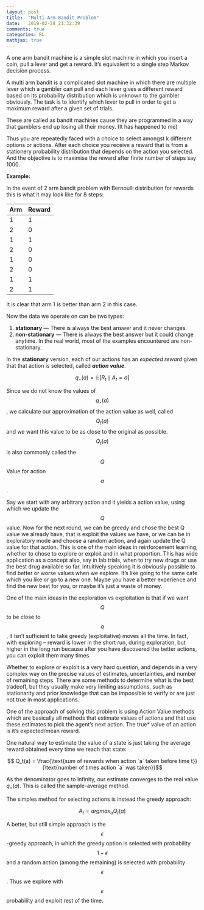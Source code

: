 ```yaml
---
layout: post
title:  "Multi Arm Bandit Problem"
date:   2019-02-28 21:32:39
comments: true
categories: RL
mathjax: true
---
```


A one arm bandit machine is a simple slot machine in which you insert a coin, pull a lever and get a reward. It’s equivalent to a single step Markov decision process. 

A multi arm bandit is a complicated slot machine in which there are multiple lever which a gambler can pull and each lever gives a different reward based on its probability distribution which is unknown to the gambler obviously.  The task is to identify which lever to pull in order to get a maximum reward after a given set of trials. 

These are called as bandit machines cause they are programmed in a way that gamblers end up losing all their money. (It has happened to me)

Thus you are repeatedly faced with a choice to select amongst k different options or actions. After each choice you receive a reward that is from a stationery probability distribution that depends on the action you selected. And the objective is to maximise the reward after finite number of steps say 1000. 

**Example:**

In the event of 2 arm bandit problem with Bernoulli distribution for rewards this is what it may look like for 8 steps: 
 
Arm | Reward 
--- | --- 
1 | 1
2 | 0
1| 1
2 | 0
1 | 0
2 | 0
1| 1
2 | 1

It is clear that arm 1 is better than arm 2 in this case. 

Now the data we operate on can be two types:
1.  **stationary** — There is always the best answer and it never changes.
2. **non-stationary** — There is always the best answer but it could change anytime.
In the real world, most of the examples encountered are non-stationary. 

In the **stationary** version, each of our actions has an *expected reward* given that that action is selected, called ***action value***.

$$q_\star(a) = \mathbb{E}[R_t \ \mid \ A_t = a]$$

Since we do not know the values of $$q_\star(a)$$, we calculate our approximation of the action value as well, called $$Q_t(a)$$ and we want this value to be as close to the original as possible.   $$Q_t(a)$$ is also commonly called the $$Q$$ Value for action $$a$$.

Say we start with any arbitrary action and it yields a action value, using which we update the $$Q$$ value.  Now for the next round, we can be greedy and chose the best Q value we already have, that is exploit the values we have, or we can be in exploratory mode and choose a random action, and again update the Q value for that action.  This is one of the main ideas in reinforcement learning, whether to chose to explore or exploit and in what proportion. This has wide application as a concept also, say in lab trials, when to try new drugs or use the best drug available so far. Intuitively speaking it is obviously possible to find better or worse values when we explore. It’s like going to the same cafe which you like or go to a new one. Maybe you have a better experience and find the new best for you, or maybe it’s just a waste of money. 

One of the main ideas in the exploration vs exploitation is that if we want $$Q$$ to be close to $$q$$, it isn’t sufficient to take greedy (exploitative) moves all the time. In fact, with exploring – reward is lower in the short run, during exploration, but higher in the long run because after you have discovered the better actions, you can exploit them many times.

Whether to explore or exploit is a very hard question, and depends in a very complex way on the precise values of estimates, uncertainties, and number of remaining steps. There are some methods to determine what is the best tradeoff, but they usually make very limiting assumptions, such as stationarity and prior knowledge that can be impossible to verify or are just not true in most applications.

One of the approach of solving this problem is using Action Value methods which are basically all methods that estimate values of actions and that use these estimates to pick the agent’s next action. The true* value of an action is it’s expected/mean reward. 

One natural way to estimate the value of a state is just taking the average reward obtained every time we reach that state:

$$ Q_t(a) = \frac{\text{sum of rewards when action `a` taken before time t}}{\text{number of times action `a` was taken}}$$

As the denominator goes to infinity, our estimate converges to the real value $q_\star(a)$. This is called the sample-average method.

The simples method for selecting actions is instead the greedy approach:

$$ A_t = argmax_a Q_t(a) $$

A better, but still simple approach is the $$\epsilon$$-greedy approach, in which the greedy option is selected with probability $$1-\epsilon$$ and a random action (among the remaining) is selected with probability $$\epsilon$$. Thus we explore with $$\epsilon$$ probability and exploit rest of the time. 

